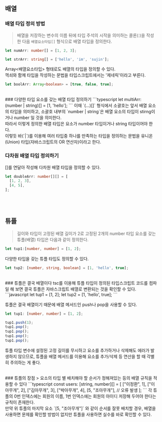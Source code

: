## 배열
### 배열 타입 정의 방법
> 배열을 저장하는 변수의 이름 뒤에 타입 주석의 시작을 의미하는 콜론(:)을 작성한 다음 `배열요소타입[]` 형식으로 배열 타입을 정의한다.
```typescript
let numArr: number[] = [1, 2, 3];

let strArr: string[] = ['hello', 'im', 'sujin'];
```
Array<배열요소타입> 형태로도 배열의 타입을 정의할 수 있다. <br />
꺽쇠와 함께 타입을 작성하는 문법을 타입스크립트에서는 '제네릭'이라고 부른다.
```typescript
let boolArr: Array<boolean> = [true, false, true];
```

<br />
### 다양한 타입 요소를 갖는 배열 타입 정의하기
```typescript
let multiArr: (number | string)[] = [1, 'hello'];
```
이때 `(…)[]` 형식에서 소괄호는 앞서 배열 요소의 타입을 의미하고, 소괄호 내부의 `number | string`은 배열 요소의 타입이 stirng이거나 number 일 것을 의미한다. <br />
따라서 이렇게 정의한 배열 타입은 요소가 number 타입이거나 string 타입이어야 한다. <br />
이렇듯 바(`|`)를 이용해 여러 타입중 하나를 만족하는 타입을 정의하는 문법을 유니온(Union) 타입(자바스크립트의 OR 연산자)이라고 한다.
<br />

### 다차원 배열 타입 정의하기
[]를 연달아 작성해 다차원 배열 타입을 정의할 수 있다.
```typescript
let doubleArr: number[][] = [
  [1, 2, 3],
  [4, 5],
];
```
<br /> <br />

## 튜플
> 길이와 타입이 고정된 배열
길이가 2로 고정된 2개의 number 타입 요소를 갖는 튜플(배열) 타입은 다음과 같이 정의한다.
```typescript
let tup1:[number, number] = [1, 2];
```
다양한 타입을 갖는 튜플 타입도 정의할 수 있다.
```typescript
let tup2: [number, string, boolean] = [1, 'hello', true];
```

<br />
### 튜플은 결국 배열이다
tsc를 이용해 튜플 타입이 정의된 타입스크립트 코드를 컴파일 해 보면 결국 튜플은 자바스크립트 배열로 변환되는 것을 확인할 수 있다.
```javascript
let tup1 = [1, 2];
let tup2 = [1, 'hello', true];
```

튜플은 결국 배열이기 때문에 배열 메서드인 push나 pop을 사용할 수 있다.
```typescript
let tup1: [number, number] = [1, 2];

tup1.push(1);
tup1.pop();
tup1.pop();
tup1.pop();
tup1.pop();
```
튜플 타입 변수에 설정된 고정 길이를 무시하고 요소를 추가하거나 삭제해도 에러가 발생하지 않으므로,
튜플을 배열 메서드를 이용해 요소를 추가/삭제 등 연산을 할 때 각별히 주의하는 게 좋다.

<br />
### 튜플의 장점
> 요소의 타입 별 배치해야 할 순서가 정해져있는 등의 배열 규칙을 적용할 수 있다
```typescript
const users: [string, number][] = [
  ["이정환", 1],
  ["이아무개", 2],
  ["김아무개", 3],
  ["박아무개", 4],
  [5, "조아무개"], // 오류 발생
];
```
각 튜플의 0번 인덱스에는 회원의 이름, 1번 인덱스에는 회원의 아이디 저장해 두어야 한다는 규칙이 존재한다. <br />
만약 위 튜플의 마지막 요소 `[5, "조아무개"]` 와 같이 순서를 잘못 배치할 경우, 배열을 사용하면 문제를 확인할 방법이 없지만 튜플을 사용하면 실수를 바로 확인할 수 있다.
